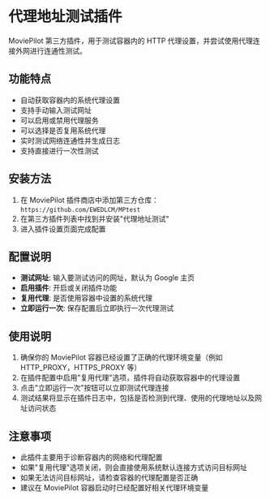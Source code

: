 # 代理地址测试插件

MoviePilot 第三方插件，用于测试容器内的 HTTP 代理设置，并尝试使用代理连接外网进行连通性测试。

## 功能特点

- 自动获取容器内的系统代理设置
- 支持手动输入测试网址
- 可以启用或禁用代理服务
- 可以选择是否复用系统代理
- 实时测试网络连通性并生成日志
- 支持直接进行一次性测试

## 安装方法

1. 在 MoviePilot 插件商店中添加第三方仓库：`https://github.com/EWEDLCM/MPtest`
2. 在第三方插件列表中找到并安装"代理地址测试"
3. 进入插件设置页面完成配置

## 配置说明

- **测试网址**: 输入要测试访问的网址，默认为 Google 主页
- **启用插件**: 开启或关闭插件功能
- **复用代理**: 是否使用容器中设置的系统代理
- **立即运行一次**: 保存配置后立即执行一次代理测试

## 使用说明

1. 确保你的 MoviePilot 容器已经设置了正确的代理环境变量（例如 HTTP_PROXY，HTTPS_PROXY 等）
2. 在插件配置中启用"复用代理"选项，插件将自动获取容器中的代理设置
3. 点击"立即运行一次"按钮可以立即测试代理连接
4. 测试结果将显示在插件日志中，包括是否检测到代理、使用的代理地址以及网址访问状态

## 注意事项

- 此插件主要用于诊断容器内的网络和代理配置
- 如果"复用代理"选项关闭，则会直接使用系统默认连接方式访问目标网址
- 如果无法访问目标网址，请检查容器的代理配置是否正确
- 建议在 MoviePilot 容器启动时已经配置好相关代理环境变量 